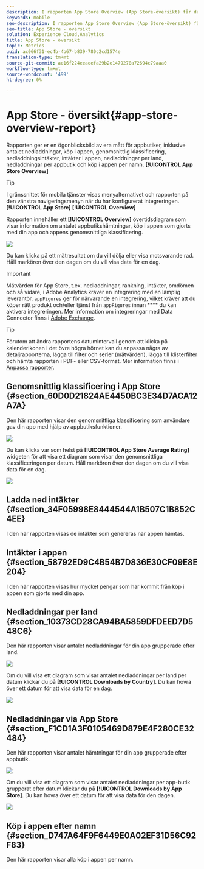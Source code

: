 ```yaml
---
description: I rapporten App Store Overview (App Store-översikt) får du en ögonblicksbild av dina mått för appbutiker, inklusive antalet hämtningar, köp i appen, genomsnittlig klassificering, nedladdningsintäkter, intäkter i appen, nedladdningar per land, nedladdningar per appbutik och köp i appen per namn.
keywords: mobile
seo-description: I rapporten App Store Overview (App Store-översikt) får du en ögonblicksbild av dina mått för appbutiker, inklusive antalet hämtningar, köp i appen, genomsnittlig klassificering, nedladdningsintäkter, intäkter i appen, nedladdningar per land, nedladdningar per appbutik och köp i appen per namn.
seo-title: App Store - översikt
solution: Experience Cloud,Analytics
title: App Store - översikt
topic: Metrics
uuid: ac066f31-ec4b-4b67-b839-780c2cd1574e
translation-type: tm+mt
source-git-commit: ae16f224eeaeefa29b2e1479270a72694c79aaa0
workflow-type: tm+mt
source-wordcount: '499'
ht-degree: 0%

---
```



# App Store - översikt{#app-store-overview-report}

Rapporten ger er en ögonblicksbild av era mått för appbutiker, inklusive antalet nedladdningar, köp i appen, genomsnittlig klassificering, nedladdningsintäkter, intäkter i appen, nedladdningar per land, nedladdningar per appbutik och köp i appen per namn. **[!UICONTROL App Store Overview]**

>[!TIP]
>
>I gränssnittet för mobila tjänster visas menyalternativet och rapporten på den vänstra navigeringsmenyn när du har konfigurerat integreringen. **[!UICONTROL App Store]** **[!UICONTROL Overview]**

Rapporten innehåller ett **[!UICONTROL Overview]** övertidsdiagram som visar information om antalet appbutikshämtningar, köp i appen som gjorts med din app och appens genomsnittliga klassificering.

![](assets/app_store_metrics.png)

Du kan klicka på ett mätresultat om du vill dölja eller visa motsvarande rad. Håll markören över den dagen om du vill visa data för en dag.

>[!IMPORTANT]
>
>Mätvärden för App Store, t.ex. nedladdningar, rankning, intäkter, omdömen och så vidare, i Adobe Analytics kräver en integrering med en lämplig leverantör. `appFigures` ger för närvarande en integrering, vilket kräver att du köper rätt produkt och/eller tjänst från `appFigures` innan **** du kan aktivera integreringen. Mer information om integreringar med Data Connector finns i [Adobe Exchange](https://www.adobeexchange.com/experiencecloud.html).

>[!TIP]
>
>Förutom att ändra rapportens datumintervall genom att klicka på kalenderikonen i det övre högra hörnet kan du anpassa några av detaljrapporterna, lägga till filter och serier (mätvärden), lägga till klisterfilter och hämta rapporten i PDF- eller CSV-format. Mer information finns i [Anpassa rapporter](/help/using/usage/reports-customize/reports-customize.md).

## Genomsnittlig klassificering i App Store {#section_60D0D21824AE4450BC3E34D7ACA12A7A}

Den här rapporten visar den genomsnittliga klassificering som användare gav din app med hjälp av appbutiksfunktioner.

![](assets/app_store_rating.png)

Du kan klicka var som helst på **[!UICONTROL App Store Average Rating]** widgeten för att visa ett diagram som visar den genomsnittliga klassificeringen per datum. Håll markören över den dagen om du vill visa data för en dag.

![](assets/app_store_downloads_detail.png)

## Ladda ned intäkter {#section_34F05998E8444544A1B507C1B852C4EE}

I den här rapporten visas de intäkter som genereras när appen hämtas.

## Intäkter i appen {#section_58792ED9C4B54B7D836E30CF09E8E204}

I den här rapporten visas hur mycket pengar som har kommit från köp i appen som gjorts med din app.

## Nedladdningar per land {#section_10373CD28CA94BA5859DFDEED7D548C6}

Den här rapporten visar antalet nedladdningar för din app grupperade efter land.

![](assets/country.png)

Om du vill visa ett diagram som visar antalet nedladdningar per land per datum klickar du på **[!UICONTROL Downloads by Country]**. Du kan hovra över ett datum för att visa data för en dag.

![](assets/downloads_by_country.png)

## Nedladdningar via App Store {#section_F1CD1A3F0105469D879E4F280CE32484}

Den här rapporten visar antalet hämtningar för din app grupperade efter appbutik.

![](assets/app_store.png)

Om du vill visa ett diagram som visar antalet nedladdningar per app-butik grupperat efter datum klickar du på **[!UICONTROL Downloads by App Store]**. Du kan hovra över ett datum för att visa data för den dagen.

![](assets/app_store_downloads_detail.png)

## Köp i appen efter namn {#section_D747A64F9F6449E0A02EF31D56C92F83}

Den här rapporten visar alla köp i appen per namn.
